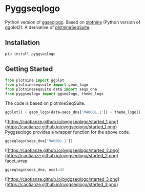 # Pyggseqlogo
Python version of [ggseqlogo](https://github.com/omarwagih/ggseqlogo). Based on [plotnine](https://pypi.org/project/plotnine/) (Python version of ggplot2). A derivative of [plotnineSeqSuite](https://pypi.org/project/plotnineseqsuite/).
## Installation
`pip install pyggseqlogo`
## Getting Started
```Python
from plotnine import ggplot
from plotnineseqsuite import geom_logo
from plotnineseqsuite.data import seqs_dna
from pyggseqlogo import ggseqlogo, theme_logo
```
The code is based on plotnineSeqSuite.
```Python
ggplot() + geom_logo(data=seqs_dna['MA0001.1']) + theme_logo()
```
![https://caotianze.github.io/pyggseqlogo/started_1.png](https://caotianze.github.io/pyggseqlogo/started_1.png)    
Pyggseqlogo provides a wrapper function for the above code.
```Python
ggseqlogo(seqs_dna['MA0001.1'])
```
![https://caotianze.github.io/pyggseqlogo/started_2.png](https://caotianze.github.io/pyggseqlogo/started_2.png)    
facet_wrap
```Python
ggseqlogo(seqs_dna, ncol=4)
```
![https://caotianze.github.io/pyggseqlogo/started_3.png](https://caotianze.github.io/pyggseqlogo/started_3.png)
